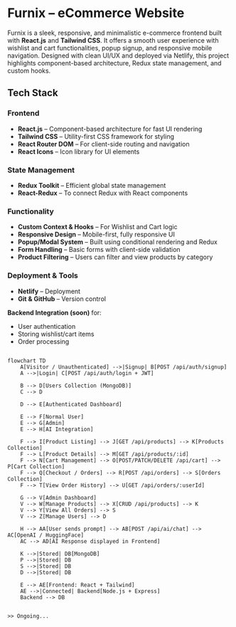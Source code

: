 # Furnix – eCommerce Website

Furnix is a sleek, responsive, and minimalistic e-commerce frontend built with **React.js** and **Tailwind CSS**. It offers a smooth user experience with wishlist and cart functionalities, popup signup, and responsive mobile navigation. Designed with clean UI/UX and deployed via Netlify, this project highlights component-based architecture, Redux state management, and custom hooks.

## Tech Stack

### Frontend
- **React.js** – Component-based architecture for fast UI rendering
- **Tailwind CSS** – Utility-first CSS framework for styling
- **React Router DOM** – For client-side routing and navigation
- **React Icons** – Icon library for UI elements

### State Management
- **Redux Toolkit** – Efficient global state management
- **React-Redux** – To connect Redux with React components

### Functionality
- **Custom Context & Hooks** – For Wishlist and Cart logic  
- **Responsive Design** – Mobile-first, fully responsive UI  
- **Popup/Modal System** – Built using conditional rendering and Redux  
- **Form Handling** – Basic forms with client-side validation  
- **Product Filtering** – Users can filter and view products by category  

### Deployment & Tools
- **Netlify** – Deployment
- **Git & GitHub** – Version control

**Backend Integration (soon)** for:
  - User authentication
  - Storing wishlist/cart items
  - Order processing

```mermaid

flowchart TD
    A[Visitor / Unauthenticated] -->|Signup| B[POST /api/auth/signup]
    A -->|Login| C[POST /api/auth/login + JWT]
    
    B --> D[Users Collection (MongoDB)]
    C --> D
    
    D --> E[Authenticated Dashboard]
    
    E --> F[Normal User]
    E --> G[Admin]
    E --> H[AI Integration]
    
    F --> I[Product Listing] --> J[GET /api/products] --> K[Products Collection]
    F --> L[Product Details] --> M[GET /api/products/:id]
    F --> N[Cart Management] --> O[POST/PATCH/DELETE /api/cart] --> P[Cart Collection]
    F --> Q[Checkout / Orders] --> R[POST /api/orders] --> S[Orders Collection]
    F --> T[View Order History] --> U[GET /api/orders/:userId]
    
    G --> V[Admin Dashboard]
    V --> W[Manage Products] --> X[CRUD /api/products] --> K
    V --> Y[View All Orders] --> S
    V --> Z[Manage Users] --> D
    
    H --> AA[User sends prompt] --> AB[POST /api/ai/chat] --> AC[OpenAI / HuggingFace]
    AC --> AD[AI Response displayed in Frontend]
    
    K -->|Stored| DB[MongoDB]
    P -->|Stored| DB
    S -->|Stored| DB
    D -->|Stored| DB
    
    E --> AE[Frontend: React + Tailwind]
    AE -->|Connected| Backend[Node.js + Express]
    Backend --> DB


>> Ongoing...
